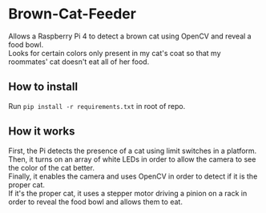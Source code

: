 # Brown-Cat-Feeder
 Allows a Raspberry Pi 4 to detect a brown cat using OpenCV and reveal a food bowl.  
Looks for certain colors only present in my cat's coat so that my roommates' cat doesn't eat all of her food.

## How to install
Run `pip install -r requirements.txt` in root of repo.

## How it works
First, the Pi detects the presence of a cat using limit switches in a platform.  
Then, it turns on an array of white LEDs in order to allow the camera to see the color of the cat better.  
Finally, it enables the camera and uses OpenCV in order to detect if it is the proper cat.  
If it's the proper cat, it uses a stepper motor driving a pinion on a rack in order to reveal the food bowl and allows them to eat.
